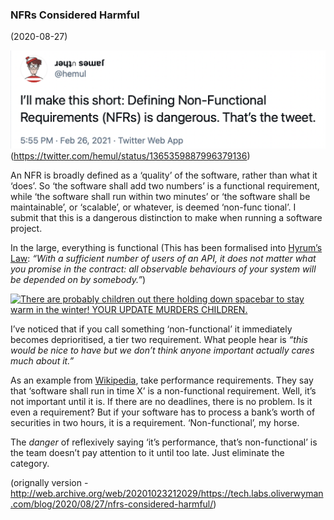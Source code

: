 ### NFRs Considered Harmful

(2020-08-27)

![I’ll make this short: Defining Non-Functional Requirements (NFRs) is dangerous. That’s the tweet.](nfrs-considered-harmful-tweet.png)
(https://twitter.com/hemul/status/1365359887996379136)

An NFR is broadly defined as a ‘quality’ of the software, rather than what it ‘does’. So ‘the software shall add two numbers’ is a functional requirement, while ‘the software shall run within two minutes’ or ‘the software shall be maintainable’, or ‘scalable’, or whatever, is deemed ‘non-func  tional’. I submit that this is a dangerous distinction to make when running a software project.

In the large, everything is functional (This has been formalised into [Hyrum’s Law](https://www.hyrumslaw.com): _“With a sufficient number of users of an API, it does not matter what you promise in the contract: all observable behaviours of your system will be depended on by somebody.”_)

[![There are probably children out there holding down spacebar to stay warm in the winter! YOUR UPDATE MURDERS CHILDREN.](https://imgs.xkcd.com/comics/workflow.png)](https://xkcd.com/1172/)

I’ve noticed that if you call something ‘non-functional’ it immediately becomes deprioritised, a tier two requirement. What people hear is _“this would be nice to have but we don’t think anyone important actually cares much about it.”_

As an example from [Wikipedia](https://en.wikipedia.org/wiki/Non-functional_requirement), take performance requirements. They say that ‘software shall run in time X’ is a non-functional requirement. Well, it’s not important until it is. If there are no deadlines, there is no problem. Is it even a requirement? But if your software has to process a bank’s worth of securities in two hours, it is a requirement. ‘Non-functional’, my horse.

The *danger* of reflexively saying ‘it’s performance, that’s non-functional’ is the team doesn’t pay attention to it until too late. Just eliminate the category.

(orignally version - http://web.archive.org/web/20201023212029/https://tech.labs.oliverwyman.com/blog/2020/08/27/nfrs-considered-harmful/)